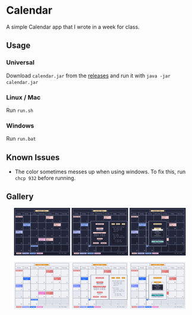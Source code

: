 # Calendar

A simple Calendar app that I wrote in a week for class. 

## Usage

### Universal

Download `calendar.jar` from the [releases](https://github.com/baanan/calendar/releases/latest) and run it with `java -jar calendar.jar`

### Linux / Mac

Run `run.sh`

### Windows

Run `run.bat`

## Known Issues

- The color sometimes messes up when using windows. To fix this, run `chcp 932` before running.

## Gallery

<p align="middle">
    <img src="gallery/dark_main.png" width=30% />
    <img src="gallery/dark_add_help.png" width=30% />
    <img src="gallery/dark_pref.png" width=30% />
</p>

<p align="middle">
    <img src="gallery/light_main.png" width=30% />
    <img src="gallery/light_add_help.png" width=30% />
    <img src="gallery/light_pref.png" width=30% />
</p>
